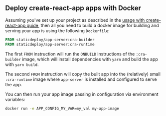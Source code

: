 ## Deploy create-react-app apps with Docker

Assuming you've set up your project as described in the
[usage with create-react-app guide](usage-with-cra.md), then all you need to
build a docker image for building and serving your app is using the following
`Dockerfile`:

```Dockerfile
FROM staticdeploy/app-server:cra-builder
FROM staticdeploy/app-server:cra-runtime
```

The first `FROM` instruction will run the `ONBUILD` instructions of the
`:cra-builder` image, which will install dependencies with `yarn` and build the
app with `yarn build`.

The second `FROM` instruction will copy the built app into the (relatively)
small `:cra-runtime` image where `app-server` is installed and configured to
serve the app.

You can then run your app image passing in configuration via environment
variables:

```sh
docker run -e APP_CONFIG_MY_VAR=my_val my-app-image
```
